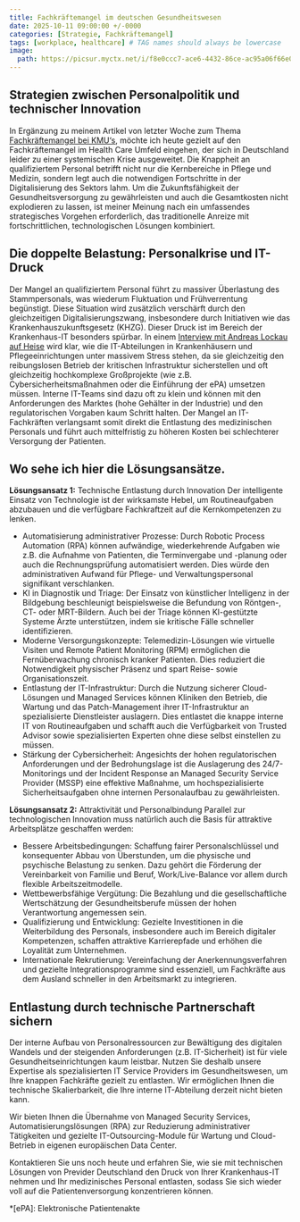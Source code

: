 ```yaml
---
title: Fachkräftemangel im deutschen Gesundheitswesen
date: 2025-10-11 09:00:00 +/-0000
categories: [Strategie, Fachkräftemangel]
tags: [workplace, healthcare] # TAG names should always be lowercase
image:
  path: https://picsur.myctx.net/i/f8e0ccc7-ace6-4432-86ce-ac95a06f66e0.png
---
```


## Strategien zwischen Personalpolitik und technischer Innovation
In Ergänzung zu meinem Artikel von letzter Woche zum Thema [Fachkräftemangel bei KMU‘s](https://thomaskrampe.github.io/posts/fachkraeftemangel-bei-kmu/), möchte ich heute gezielt auf den Fachkräftemangel im Health Care Umfeld eingehen, der sich in Deutschland leider zu einer systemischen Krise ausgeweitet. Die Knappheit an qualifiziertem Personal betrifft nicht nur die Kernbereiche in Pflege und Medizin, sondern legt auch die notwendigen Fortschritte in der Digitalisierung des Sektors lahm. Um die Zukunftsfähigkeit der Gesundheitsversorgung zu gewährleisten und auch die Gesamtkosten nicht explodieren zu lassen, ist meiner Meinung nach ein umfassendes strategisches Vorgehen erforderlich, das traditionelle Anreize mit fortschrittlichen, technologischen Lösungen kombiniert.

## Die doppelte Belastung: Personalkrise und IT-Druck
Der Mangel an qualifiziertem Personal führt zu massiver Überlastung des Stammpersonals, was wiederum Fluktuation und Frühverrentung begünstigt. Diese Situation wird zusätzlich verschärft durch den gleichzeitigen Digitalisierungszwang, insbesondere durch Initiativen wie das Krankenhauszukunftsgesetz (KHZG).
Dieser Druck ist im Bereich der Krankenhaus-IT besonders spürbar. In einem [Interview mit Andreas Lockau auf Heise](https://www.heise.de/hintergrund/Interview-Warum-die-Krankenhaus-IT-unter-Druck-ist-10734422.htm) wird klar, wie die IT-Abteilungen in Krankenhäusern und Pflegeeinrichtungen unter massivem Stress stehen, da sie gleichzeitig den reibungslosen Betrieb der kritischen Infrastruktur sicherstellen und oft gleichzeitig hochkomplexe Großprojekte (wie z.B. Cybersicherheitsmaßnahmen oder die Einführung der ePA) umsetzen müssen. Interne IT-Teams sind dazu oft zu klein und können mit den Anforderungen des Marktes (hohe Gehälter in der Industrie) und den regulatorischen Vorgaben kaum Schritt halten. Der Mangel an IT-Fachkräften verlangsamt somit direkt die Entlastung des medizinischen Personals und führt auch mittelfristig zu höheren Kosten bei schlechterer Versorgung der Patienten.

## Wo sehe ich hier die Lösungsansätze.

**Lösungsansatz 1:** Technische Entlastung durch Innovation
Der intelligente Einsatz von Technologie ist der wirksamste Hebel, um Routineaufgaben abzubauen und die verfügbare Fachkraftzeit auf die Kernkompetenzen zu lenken.

* Automatisierung administrativer Prozesse: Durch Robotic Process Automation (RPA) können aufwändige, wiederkehrende Aufgaben wie z.B. die Aufnahme von Patienten, die Terminvergabe und -planung oder auch die Rechnungsprüfung automatisiert werden. Dies würde den administrativen Aufwand für Pflege- und Verwaltungspersonal signifikant verschlanken.
* KI in Diagnostik und Triage: Der Einsatz von künstlicher Intelligenz in der Bildgebung beschleunigt beispielsweise die Befundung von Röntgen-, CT- oder MRT-Bildern. Auch bei der Triage können KI-gestützte Systeme Ärzte unterstützen, indem sie kritische Fälle schneller identifizieren.
* Moderne Versorgungskonzepte: Telemedizin-Lösungen wie virtuelle Visiten und Remote Patient Monitoring (RPM) ermöglichen die Fernüberwachung chronisch kranker Patienten. Dies reduziert die Notwendigkeit physischer Präsenz und spart Reise- sowie Organisationszeit.
* Entlastung der IT-Infrastruktur: Durch die Nutzung sicherer Cloud-Lösungen und Managed Services können Kliniken den Betrieb, die Wartung und das Patch-Management ihrer IT-Infrastruktur an spezialisierte Dienstleister auslagern. Dies entlastet die knappe interne IT von Routineaufgaben und schafft auch die Verfügbarkeit von Trusted Advisor sowie spezialisierten Experten ohne diese selbst einstellen zu müssen.
* Stärkung der Cybersicherheit: Angesichts der hohen regulatorischen Anforderungen und der Bedrohungslage ist die Auslagerung des 24/7-Monitorings und der Incident Response an Managed Security Service Provider (MSSP) eine effektive Maßnahme, um hochspezialisierte Sicherheitsaufgaben ohne internen Personalaufbau zu gewährleisten.

**Lösungsansatz 2:** Attraktivität und Personalbindung
Parallel zur technologischen Innovation muss natürlich auch die Basis für attraktive Arbeitsplätze geschaffen werden:

* Bessere Arbeitsbedingungen: Schaffung fairer Personalschlüssel und konsequenter Abbau von Überstunden, um die physische und psychische Belastung zu senken. Dazu gehört die Förderung der Vereinbarkeit von Familie und Beruf, Work/Live-Balance vor allem durch flexible Arbeitszeitmodelle.
* Wettbewerbsfähige Vergütung: Die Bezahlung und die gesellschaftliche Wertschätzung der Gesundheitsberufe müssen der hohen Verantwortung angemessen sein.
* Qualifizierung und Entwicklung: Gezielte Investitionen in die Weiterbildung des Personals, insbesondere auch im Bereich digitaler Kompetenzen, schaffen attraktive Karrierepfade und erhöhen die Loyalität zum Unternehmen.
* Internationale Rekrutierung: Vereinfachung der Anerkennungsverfahren und gezielte Integrationsprogramme sind essenziell, um Fachkräfte aus dem Ausland schneller in den Arbeitsmarkt zu integrieren.

## Entlastung durch technische Partnerschaft sichern
Der interne Aufbau von Personalressourcen zur Bewältigung des digitalen Wandels und der steigenden Anforderungen (z.B. IT-Sicherheit) ist für viele Gesundheitseinrichtungen kaum leistbar.
Nutzen Sie deshalb unsere Expertise als spezialisierten IT Service Providers im Gesundheitswesen, um Ihre knappen Fachkräfte gezielt zu entlasten. Wir ermöglichen Ihnen die technische Skalierbarkeit, die Ihre interne IT-Abteilung derzeit nicht bieten kann.

Wir bieten Ihnen die Übernahme von Managed Security Services, Automatisierungslösungen (RPA) zur Reduzierung administrativer Tätigkeiten und gezielte IT-Outsourcing-Module für Wartung und Cloud-Betrieb in eigenen europäischen Data Center.

Kontaktieren Sie uns noch heute und erfahren Sie, wie sie mit technischen Lösungen von Previder Deutschland den Druck von Ihrer Krankenhaus-IT nehmen und Ihr medizinisches Personal entlasten, sodass Sie sich wieder voll auf die Patientenversorgung konzentrieren können.

*[ePA]: Elektronische Patientenakte
